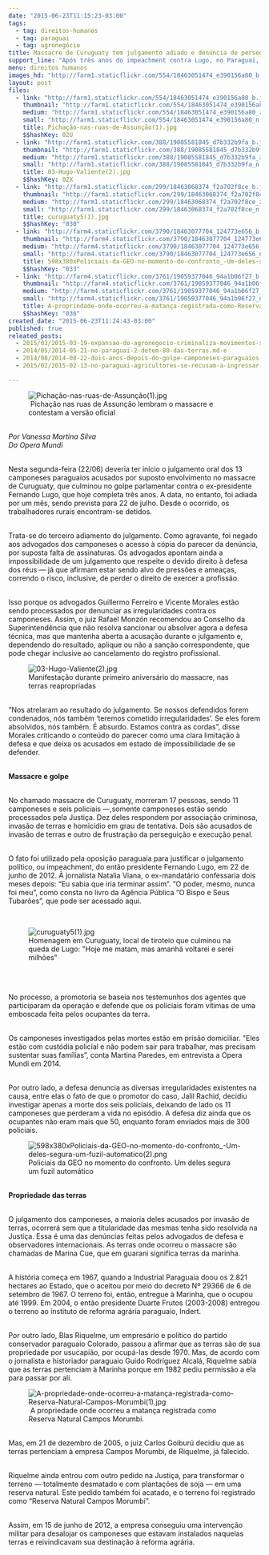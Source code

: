 ```yaml
---
date: "2015-06-23T11:15:23-03:00"
tags:
  - tag: direitos-humanos
  - tag: paraguai
  - tag: agronegócio
title: Massacre de Curuguaty tem julgamento adiado e denúncia de perseguição a advogados
support_line: "Após três anos do impeachment contra Lugo, no Paraguai, advogados de camponeses correm risco de perder registro profissional por escancarar brechas no processo."
menu: direitos humanos
images_hd: "http://farm1.staticflickr.com/554/18463051474_e390156a80_b.jpg"
layout: post
files:
  - link: "http://farm1.staticflickr.com/554/18463051474_e390156a80_b.jpg"
    thumbnail: "http://farm1.staticflickr.com/554/18463051474_e390156a80_t.jpg"
    medium: "http://farm1.staticflickr.com/554/18463051474_e390156a80_z.jpg"
    small: "http://farm1.staticflickr.com/554/18463051474_e390156a80_n.jpg"
    title: Pichação-nas-ruas-de-Assunção(1).jpg
    $$hashKey: 02U
  - link: "http://farm1.staticflickr.com/388/19085581845_d7b332b9fa_b.jpg"
    thumbnail: "http://farm1.staticflickr.com/388/19085581845_d7b332b9fa_t.jpg"
    medium: "http://farm1.staticflickr.com/388/19085581845_d7b332b9fa_z.jpg"
    small: "http://farm1.staticflickr.com/388/19085581845_d7b332b9fa_n.jpg"
    title: 03-Hugo-Valiente(2).jpg
    $$hashKey: 02X
  - link: "http://farm1.staticflickr.com/299/18463068374_f2a702f8ce_b.jpg"
    thumbnail: "http://farm1.staticflickr.com/299/18463068374_f2a702f8ce_t.jpg"
    medium: "http://farm1.staticflickr.com/299/18463068374_f2a702f8ce_z.jpg"
    small: "http://farm1.staticflickr.com/299/18463068374_f2a702f8ce_n.jpg"
    title: curuguaty5(1).jpg
    $$hashKey: "030"
  - link: "http://farm4.staticflickr.com/3790/18463077704_124773e656_b.jpg"
    thumbnail: "http://farm4.staticflickr.com/3790/18463077704_124773e656_t.jpg"
    medium: "http://farm4.staticflickr.com/3790/18463077704_124773e656_z.jpg"
    small: "http://farm4.staticflickr.com/3790/18463077704_124773e656_n.jpg"
    title: 598x380xPoliciais-da-GEO-no-momento-do-confronto_-Um-deles-segura-um-fuzil-automatico(2).png
    $$hashKey: "033"
  - link: "http://farm4.staticflickr.com/3761/19059377046_94a1b06f27_b.jpg"
    thumbnail: "http://farm4.staticflickr.com/3761/19059377046_94a1b06f27_t.jpg"
    medium: "http://farm4.staticflickr.com/3761/19059377046_94a1b06f27_z.jpg"
    small: "http://farm4.staticflickr.com/3761/19059377046_94a1b06f27_n.jpg"
    title: A-propriedade-onde-ocorreu-a-matança-registrada-como-Reserva-Natural-Campos-Morumbi(1).jpg
    $$hashKey: "036"
created_date: "2015-06-23T11:24:43-03:00"
published: true
releated_posts:
  - 2015/03/2015-03-19-expansao-do-agronegocio-criminaliza-movimentos-sociais-no-paraguai.md
  - 2014/05/2014-05-21-no-paraguai-2-detem-80-das-terras.md-e
  - 2014/08/2014-08-22-dois-anos-depois-do-golpe-camponeses-paraguaios-sofrem-com-a-soja.md
  - 2015/02/2015-02-13-no-paraguai-agricultores-se-recusam-a-ingressar-no-modelo-imposto-pelo-agronegocio.md

---
```

<figure class="image"><img alt="Pichação-nas-ruas-de-Assunção(1).jpg" src="http://farm1.staticflickr.com/554/18463051474_e390156a80_b.jpg" />
<figcaption>&nbsp;Picha&ccedil;&atilde;o nas ruas de Assun&ccedil;&atilde;o lembram o massacre e contestam a vers&atilde;o oficial</figcaption>
</figure>

<p><br />
<em>Por Vanessa Martina Silva<br />
Do Opera Mundi</em></p>

<p><br />
Nesta segunda-feira (22/06) deveria ter in&iacute;cio o julgamento oral dos 13 camponeses paraguaios acusados por suposto envolvimento no massacre de Curuguaty, que culminou no golpe parlamentar contra o ex-presidente Fernando Lugo, que hoje completa tr&ecirc;s anos. A data, no entanto, foi adiada por um m&ecirc;s, sendo prevista para 22 de julho. Desde o ocorrido, os trabalhadores rurais encontram-se detidos.</p>

<p><br />
Trata-se do terceiro adiamento do julgamento. Como agravante, foi negado aos advogados dos camponeses o acesso &agrave; c&oacute;pia do parecer da den&uacute;ncia, por suposta falta de assinaturas. Os advogados apontam ainda a impossibilidade de um julgamento que respeite o devido direito &agrave; defesa dos r&eacute;us &mdash; j&aacute; que afirmam estar sendo alvo de press&otilde;es e amea&ccedil;as, correndo o risco, inclusive, de perder o direito de exercer a profiss&atilde;o.</p>

<p><br />
Isso porque os advogados Guillermo Ferreiro e Vicente Morales est&atilde;o sendo processados por denunciar as irregularidades contra os camponeses. Assim, o juiz Rafael Monz&oacute;n recomendou ao Conselho da Superintend&ecirc;ncia que n&atilde;o resolva sancionar ou absolver agora a defesa t&eacute;cnica, mas que mantenha aberta a acusa&ccedil;&atilde;o durante o julgamento e, dependendo do resultado, aplique ou n&atilde;o a san&ccedil;&atilde;o correspondente, que pode chegar inclusive ao cancelamento do registro profissional.</p>

<figure class="image"><img alt="03-Hugo-Valiente(2).jpg" src="http://farm1.staticflickr.com/388/19085581845_d7b332b9fa_b.jpg" />
<figcaption>Manifesta&ccedil;&atilde;o durante primeiro anivers&aacute;rio do massacre, nas terras reapropriadas</figcaption>
</figure>

<p><br />
&ldquo;Nos atrelaram ao resultado do julgamento. Se nossos defendidos forem condenados, n&oacute;s tamb&eacute;m &lsquo;teremos cometido irregularidades&rsquo;. Se eles forem absolvidos, n&oacute;s tamb&eacute;m. &Eacute; absurdo. Estamos contra as cordas&rdquo;, disse Morales criticando o conte&uacute;do do parecer como uma clara limita&ccedil;&atilde;o &agrave; defesa e que deixa os acusados em estado de impossibilidade de se defender.</p>

<p><br />
<strong>Massacre e golpe</strong></p>

<p><br />
No chamado massacre de Curuguaty, morreram 17 pessoas, sendo 11 camponeses e seis policiais &mdash;,somente camponeses est&atilde;o sendo processados pela Justi&ccedil;a. Dez deles respondem por associa&ccedil;&atilde;o criminosa, invas&atilde;o de terras e homic&iacute;dio em grau de tentativa. Dois s&atilde;o acusados de invas&atilde;o de terras e outro de frustra&ccedil;&atilde;o da persegui&ccedil;&atilde;o e execu&ccedil;&atilde;o penal.</p>

<p><br />
O fato foi utilizado pela oposi&ccedil;&atilde;o paraguaia para justificar o julgamento pol&iacute;tico, ou impeachment, do ent&atilde;o presidente Fernando Lugo, em 22 de junho de 2012. &Agrave; jornalista Natalia Viana, o ex-mandat&aacute;rio confessaria dois meses depois: &ldquo;Eu sabia que iria terminar assim&rdquo;. &ldquo;O poder, mesmo, nunca foi meu&rdquo;, como consta no livro da Ag&ecirc;ncia P&uacute;blica &ldquo;O Bispo e Seus Tubar&otilde;es&rdquo;, que pode ser acessado aqui.</p>

<p>&nbsp;</p>

<figure class="image"><img alt="curuguaty5(1).jpg" src="http://farm1.staticflickr.com/299/18463068374_f2a702f8ce_b.jpg" />
<figcaption>Homenagem em Curuguaty, local de tiroteio que culminou na queda de Lugo: &quot;Hoje me matam, mas amanh&atilde; voltarei e serei milh&otilde;es&quot;</figcaption>
</figure>

<p>&nbsp;</p>

<p><br />
No processo, a promotoria se baseia nos testemunhos dos agentes que participaram da opera&ccedil;&atilde;o e defende que os policiais foram v&iacute;timas de uma emboscada feita pelos ocupantes da terra.</p>

<p><br />
Os camponeses investigados pelas mortes est&atilde;o em pris&atilde;o domiciliar. &quot;Eles est&atilde;o com cust&oacute;dia policial e n&atilde;o podem sair para trabalhar, mas precisam sustentar suas fam&iacute;lias&rdquo;, conta Martina Paredes, em entrevista a Opera Mundi em 2014.</p>

<p><br />
Por outro lado, a defesa denuncia as diversas irregularidades existentes na causa, entre elas o fato de que o promotor do caso, Jalil Rachid, decidiu investigar apenas a morte dos seis policiais, deixando de lado os 11 camponeses que perderam a vida no epis&oacute;dio. A defesa diz ainda que os ocupantes n&atilde;o eram mais que 50, enquanto foram enviados mais de 300 policiais.</p>

<figure class="image"><img alt="598x380xPoliciais-da-GEO-no-momento-do-confronto_-Um-deles-segura-um-fuzil-automatico(2).png" src="http://farm4.staticflickr.com/3790/18463077704_124773e656_b.jpg" />
<figcaption>Policiais da GEO no momento do confronto. Um deles segura um fuzil autom&aacute;tico</figcaption>
</figure>

<p><br />
<strong>Propriedade das terras</strong></p>

<p><br />
O julgamento dos camponeses, a maioria deles acusados por invas&atilde;o de terras, ocorrer&aacute; sem que a titularidade das mesmas tenha sido resolvida na Justi&ccedil;a. Essa &eacute; uma das den&uacute;ncias feitas pelos advogados de defesa e observadores internacionais. As terras onde ocorreu o massacre s&atilde;o chamadas de Marina Cue, que em guarani significa terras da marinha.</p>

<p><br />
A hist&oacute;ria come&ccedil;a em 1967, quando a Industrial Paraguaia doou os 2.821 hectares ao Estado, que o aceitou por meio do decreto N&ordm; 29366 de 6 de setembro de 1967. O terreno foi, ent&atilde;o, entregue &agrave; Marinha, que o ocupou at&eacute; 1999. Em 2004, o ent&atilde;o presidente Duarte Frutos (2003-2008) entregou o terreno ao instituto de reforma agr&aacute;ria paraguaio, Indert.</p>

<p><br />
Por outro lado, Blas Riquelme, um empres&aacute;rio e pol&iacute;tico do partido conservador paraguaio Colorado, passou a afirmar que as terras s&atilde;o de sua propriedade por usucapi&atilde;o, por ocup&aacute;-las desde 1970. Mas, de acordo com o jornalista e historiador paraguaio Guido Rodr&iacute;guez Alcal&aacute;, Riquelme sabia que as terras pertenciam &agrave; Marinha porque em 1982 pediu permiss&atilde;o a ela para passar por ali.</p>

<figure class="image"><img alt="A-propriedade-onde-ocorreu-a-matança-registrada-como-Reserva-Natural-Campos-Morumbi(1).jpg" src="http://farm4.staticflickr.com/3761/19059377046_94a1b06f27_b.jpg" />
<figcaption>&nbsp;A propriedade onde ocorreu a matan&ccedil;a registrada como Reserva Natural Campos Morumbi.</figcaption>
</figure>

<p><br />
Mas, em 21 de dezembro de 2005, o juiz Carlos Goibur&uacute; decidiu que as terras pertenciam &agrave; empresa Campos Morumbi, de Riquelme, j&aacute; falecido.</p>

<p><br />
Riquelme ainda entrou com outro pedido na Justi&ccedil;a, para transformar o terreno &mdash; totalmente desmatado e com planta&ccedil;&otilde;es de soja &mdash; em uma reserva natural. Este pedido tamb&eacute;m foi acatado, e o terreno foi registrado como &ldquo;Reserva Natural Campos Morumbi&rdquo;.</p>

<p><br />
Assim, em 15 de junho de 2012, a empresa conseguiu uma interven&ccedil;&atilde;o militar para desalojar os camponeses que estavam instalados naquelas terras e reivindicavam sua destina&ccedil;&atilde;o &agrave; reforma agr&aacute;ria.</p>
